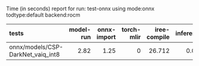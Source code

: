 Time (in seconds) report for run: test-onnx using mode:onnx todtype:default backend:rocm

| tests                             |   model-run |   onnx-import |   torch-mlir |   iree-compile |   inference |
|:----------------------------------|------------:|--------------:|-------------:|---------------:|------------:|
| onnx/models/CSP-DarkNet_vaiq_int8 |        2.82 |          1.25 |            0 |         26.712 |       0.025 |
